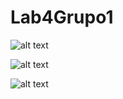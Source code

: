 # Lab4Grupo1

![alt text](https://github.com/ejcrfrz/Lab4Grupo1/blob/master/Formato%20Auth.png "Auth")

![alt text](https://github.com/ejcrfrz/Lab4Grupo1/blob/master/Formato%20Realtime%20Database.PNG "Realtime Database")

![alt text](https://github.com/ejcrfrz/Lab4Grupo1/blob/master/Formato%20Storage.PNG "Storage")
